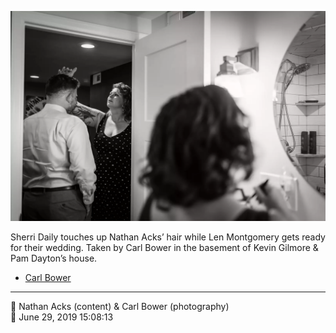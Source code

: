![Sherri Daily touches up Nathan Acks’ hair](assets/a23fb290bd8a1789429936bb731133fc.webp)

Sherri Daily touches up Nathan Acks’ hair while Len Montgomery gets ready for their wedding. Taken by Carl Bower in the basement of Kevin Gilmore & Pam Dayton’s house.

* [Carl Bower](https://carlbowerphotos.com)

- - - -

<span aria-hidden="true">👥</span> Nathan Acks (content) & Carl Bower (photography)  
<span aria-hidden="true">📅</span> June 29, 2019 15:08:13
